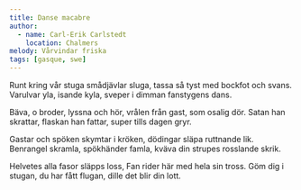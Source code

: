 ```yaml
---
title: Danse macabre
author:
  - name: Carl-Erik Carlstedt
    location: Chalmers
melody: Vårvindar friska
tags: [gasque, swe]
---
```


Runt kring vår stuga smådjävlar sluga,
tassa så tyst med bockfot och svans.
Varulvar yla, isande kyla,
sveper i dimman fanstygens dans.

Bäva, o broder, lyssna och hör,
vrålen från gast, som osalig dör.
Satan han skrattar, flaskan han fattar,
super tills dagen gryr.

Gastar och spöken skymtar i kröken,
dödingar släpa ruttnande lik.
Benrangel skramla, spökhänder famla,
kväva din strupes rosslande skrik.

Helvetes alla fasor släpps loss,
Fan rider här med hela sin tross.
Göm dig i stugan, du har fått flugan,
dille det blir din lott.
